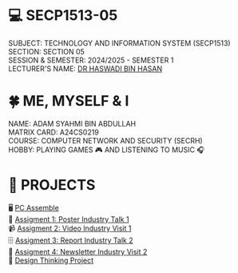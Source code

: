 # 💻 SECP1513-05
SUBJECT: TECHNOLOGY AND INFORMATION SYSTEM (SECP1513) \
SECTION: SECTION 05 \
SESSION & SEMESTER: 2024/2025 - SEMESTER 1 \
LECTURER'S NAME: [DR HASWADI BIN HASAN](https://github.com/haswadi1971) 

# 🍀 ME, MYSELF & I
NAME: ADAM SYAHMI BIN ABDULLAH \
MATRIX CARD: A24CS0219 \
COURSE: COMPUTER NETWORK AND SECURITY (SECRH) \
HOBBY: PLAYING GAMES 🎮 AND LISTENING TO MUSIC 🎧 

# 📂 PROJECTS
🖥️ [PC Assemble](https://github.com/syhm1d/SECP1513-05/tree/main/PC%20Assemble) \
📎 [Assigment 1: Poster Industry Talk 1](https://github.com/syhm1d/SECP1513-05/tree/main/Assignment%201) \
📹 [Assigment 2: Video Industry Visit 1](https://github.com/syhm1d/SECP1513-05/tree/main/Assignment%202) \
🗄️ [Assigment 3: Report Industry Talk 2](https://github.com/syhm1d/SECP1513-05/tree/main/Assignment%203) \
📰 [Assigment 4: Newsletter Industry Visit 2](link.com) \
🧠 [Design Thinking Project](link.com)
